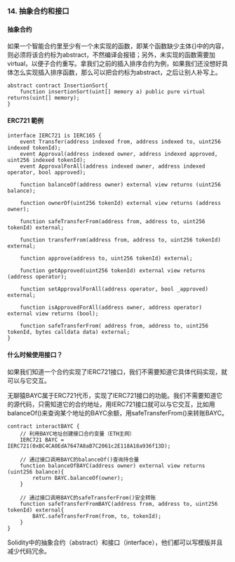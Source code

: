 ### 14. 抽象合约和接口

#### 抽象合约
如果一个智能合约里至少有一个未实现的函数，即某个函数缺少主体{}中的内容，则必须将该合约标为abstract，不然编译会报错；另外，未实现的函数需要加virtual，以便子合约重写。拿我们之前的插入排序合约为例，如果我们还没想好具体怎么实现插入排序函数，那么可以把合约标为abstract，之后让别人补写上。

```solidity
abstract contract InsertionSort{
    function insertionSort(uint[] memory a) public pure virtual returns(uint[] memory);
}
```

#### ERC721 範例

```solidity
interface IERC721 is IERC165 {
    event Transfer(address indexed from, address indexed to, uint256 indexed tokenId);
    event Approval(address indexed owner, address indexed approved, uint256 indexed tokenId);
    event ApprovalForAll(address indexed owner, address indexed operator, bool approved);
    
    function balanceOf(address owner) external view returns (uint256 balance);

    function ownerOf(uint256 tokenId) external view returns (address owner);

    function safeTransferFrom(address from, address to, uint256 tokenId) external;

    function transferFrom(address from, address to, uint256 tokenId) external;

    function approve(address to, uint256 tokenId) external;

    function getApproved(uint256 tokenId) external view returns (address operator);

    function setApprovalForAll(address operator, bool _approved) external;

    function isApprovedForAll(address owner, address operator) external view returns (bool);

    function safeTransferFrom( address from, address to, uint256 tokenId, bytes calldata data) external;
}
```


#### 什么时候使用接口？
如果我们知道一个合约实现了IERC721接口，我们不需要知道它具体代码实现，就可以与它交互。

无聊猿BAYC属于ERC721代币，实现了IERC721接口的功能。我们不需要知道它的源代码，只需知道它的合约地址，用IERC721接口就可以与它交互，比如用balanceOf()来查询某个地址的BAYC余额，用safeTransferFrom()来转账BAYC。

```solidity
contract interactBAYC {
    // 利用BAYC地址创建接口合约变量（ETH主网）
    IERC721 BAYC = IERC721(0xBC4CA0EdA7647A8aB7C2061c2E118A18a936f13D);

    // 通过接口调用BAYC的balanceOf()查询持仓量
    function balanceOfBAYC(address owner) external view returns (uint256 balance){
        return BAYC.balanceOf(owner);
    }

    // 通过接口调用BAYC的safeTransferFrom()安全转账
    function safeTransferFromBAYC(address from, address to, uint256 tokenId) external{
        BAYC.safeTransferFrom(from, to, tokenId);
    }
}
```

Solidity中的抽象合约（abstract）和接口（interface），他们都可以写模版并且减少代码冗余。